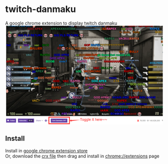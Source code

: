 # twitch-danmaku
A google chrome extension to display twitch danmaku  
![preview](./screenshoot.png)  

## Install  
Install in [google chrome extension store](https://chrome.google.com/webstore/detail/twitch-danmaku/jbjaagjdgfbddlonionoadnodmdjhmon)  
Or, download the [crx file](./twitchDanmaku.crx) then drag and install in [chrome://extensions](chrome://extensions) page


